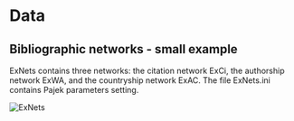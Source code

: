# Data
## Bibliographic networks - small example

ExNets contains three networks: the citation network ExCi, the authorship network ExWA, and the countryship network ExAC. The file ExNets.ini contains Pajek parameters setting.

![ExNets](https://github.com/bavla/biblio/assets/20244435/86883871-e851-49fe-972c-432fd89cddeb)
